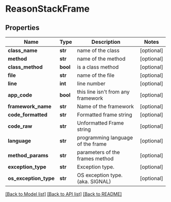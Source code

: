 # ReasonStackFrame

## Properties
Name | Type | Description | Notes
------------ | ------------- | ------------- | -------------
**class_name** | **str** | name of the class | [optional] 
**method** | **str** | name of the method | [optional] 
**class_method** | **bool** | is a class method | [optional] 
**file** | **str** | name of the file | [optional] 
**line** | **int** | line number | [optional] 
**app_code** | **bool** | this line isn&#x27;t from any framework | [optional] 
**framework_name** | **str** | Name of the framework | [optional] 
**code_formatted** | **str** | Formatted frame string | [optional] 
**code_raw** | **str** | Unformatted Frame string | [optional] 
**language** | **str** | programming language of the frame | [optional] 
**method_params** | **str** | parameters of the frames method | [optional] 
**exception_type** | **str** | Exception type. | [optional] 
**os_exception_type** | **str** | OS exception type. (aka. SIGNAL) | [optional] 

[[Back to Model list]](../README.md#documentation-for-models) [[Back to API list]](../README.md#documentation-for-api-endpoints) [[Back to README]](../README.md)

